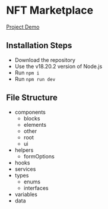 # NFT Marketplace

[Project Demo](https://next-nft-marketplace-kappa.vercel.app/)

## Installation Steps

-   Download the repository
-   Use the v18.20.2 version of Node.js
-   Run `npm i`
-   Run `npm run dev`

## File Structure

-   components
    -   blocks
    -   elements
    -   other
    -   root
    -   ui
-   helpers
    -   formOptions
-   hooks
-   services
-   types
    -   enums
    -   interfaces
-   variables
-   data
